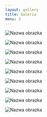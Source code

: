 ```yaml
---
layout: gallery
title: Galeria
menu: 3
---
```


<!--
Optymalna szerokość obrazka: 708px (mniejsze zostaną rozciągnięte, większe zmniejszone w razie potrzeby).

Aby uzyskać kwadraty oryginalne obrazki musza być kwadratowe
(ogólnie obrazki moga mieć dowolne ale takie same proporcje). 420  330 600 900 960 1024

Zmień liczbę w polu menu z 0 na konkretną by pokazać galerię w menu.

Pamiętaj by zostawiać odstęp jednej linii pomiędzy kodem obrazków jak w przykładzie poniżej.

 -->

![Nazwa obrazka](/images/examples/D.gif)

![Nazwa obrazka](/images/examples/E.gif)

![Nazwa obrazka](/images/examples/F.gif)

![Nazwa obrazka](/images/examples/A.png)

![Nazwa obrazka](/images/examples/B.png)

![Nazwa obrazka](/images/examples/C.jpg)

![Nazwa obrazka](/images/examples/C1.jpg)

![Nazwa obrazka](/images/examples/C2.jpg)

![Nazwa obrazka](/images/examples/C3.jpg)




